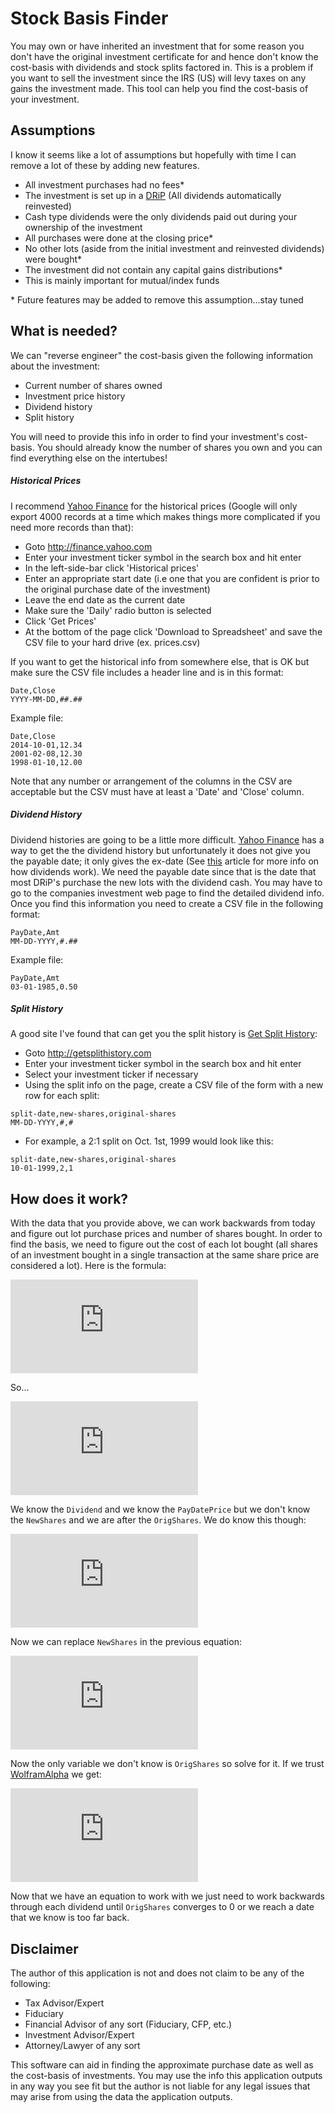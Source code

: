 Stock Basis Finder
==================

You may own or have inherited an investment that for some reason you don't have the original investment certificate for and hence don't know the cost-basis with dividends and stock splits factored in. This is a problem if you want to sell the investment since the IRS (US) will levy taxes on any gains the investment made. This tool can help you find the cost-basis of your investment.

## Assumptions
I know it seems like a lot of assumptions but hopefully with time I can remove a lot of these by adding new features.
* All investment purchases had no fees*
* The investment is set up in a [DRiP](http://en.wikipedia.org/wiki/Dividend_reinvestment_plan) (All dividends automatically reinvested)
* Cash type dividends were the only dividends paid out during your ownership of the investment
* All purchases were done at the closing price*
* No other lots (aside from the initial investment and reinvested dividends) were bought*
* The investment did not contain any capital gains distributions*
 * This is mainly important for mutual/index funds

\* Future features may be added to remove this assumption...stay tuned

## What is needed?
We can "reverse engineer" the cost-basis given the following information about the investment:
* Current number of shares owned
* Investment price history
* Dividend history
* Split history

You will need to provide this info in order to find your investment's cost-basis. You should already know the number of shares you own and you can find everything else on the intertubes!

##### Historical Prices
I recommend [Yahoo Finance](http://finance.yahoo.com/) for the historical prices (Google will only export 4000 records at a time which makes things more complicated if you need more records than that):
* Goto http://finance.yahoo.com
* Enter your investment ticker symbol in the search box and hit enter
* In the left-side-bar click 'Historical prices'
* Enter an appropriate start date (i.e one that you are confident is prior to the original purchase date of the investment)
* Leave the end date as the current date
* Make sure the 'Daily' radio button is selected
* Click 'Get Prices'
* At the bottom of the page click 'Download to Spreadsheet' and save the CSV file to your hard drive (ex. prices.csv)

If you want to get the historical info from somewhere else, that is OK but make sure the CSV file includes a header line and is in this format:
```
Date,Close
YYYY-MM-DD,##.##
```
Example file:
```
Date,Close
2014-10-01,12.34
2001-02-08,12.30
1998-01-10,12.00
```
Note that any number or arrangement of the columns in the CSV are acceptable but the CSV must have at least a 'Date' and 'Close' column.

##### Dividend History
Dividend histories are going to be a little more difficult. [Yahoo Finance](http://finance.yahoo.com) has a way to get the the dividend history but unfortunately it does not give you the payable date; it only gives the ex-date (See [this](http://www.investopedia.com/articles/02/110802.asp) article for more info on how dividends work). We need the payable date since that is the date that most DRiP's purchase the new lots with the dividend cash. You may have to go to the companies investment web page to find the detailed dividend info. Once you find this information you need to create a CSV file in the following format:
```
PayDate,Amt
MM-DD-YYYY,#.##
```
Example file:
```
PayDate,Amt
03-01-1985,0.50
```

##### Split History
A good site I've found that can get you the split history is [Get Split History](http://getsplithistory.com):
* Goto http://getsplithistory.com
* Enter your investment ticker symbol in the search box and hit enter
* Select your investment ticker if necessary
* Using the split info on the page, create a CSV file of the form with a new row for each split:
```
split-date,new-shares,original-shares
MM-DD-YYYY,#,#
```
* For example, a 2:1 split on Oct. 1st, 1999 would look like this:
```
split-date,new-shares,original-shares
10-01-1999,2,1
```

## How does it work?
With the data that you provide above, we can work backwards from today and figure out lot purchase prices and number of shares bought. In order to find the basis, we need to figure out the cost of each lot bought (all shares of an investment bought in a single transaction at the same share price are considered a lot). Here is the formula:

<!--
Built this formula here: http://latex.codecogs.com/eqneditor/editor.php

OrigShares \times Dividend = Cash = NewShares \times PayDatePrice
-->

![equation](http://latex.codecogs.com/gif.latex?OrigShares%20%5Ctimes%20Dividend%20%3D%20Cash%20%3D%20NewShares%20%5Ctimes%20PayDatePrice)

So...

<!--
OrigShares \times Dividend = NewShares \times PayDatePrice
-->

![equation](http://latex.codecogs.com/gif.latex?OrigShares%20%5Ctimes%20Dividend%20%3D%20NewShares%20%5Ctimes%20PayDatePrice)

We know the `Dividend` and we know the `PayDatePrice` but we don't know the `NewShares` and we are after the `OrigShares`. We do know this though:

<!--
NewShares = CurrentShares - OrigShares
-->

![equation](http://latex.codecogs.com/gif.latex?NewShares%20%3D%20CurrentShares%20-%20OrigShares)

Now we can replace `NewShares` in the previous equation:

<!--
OrigShares \times Dividend = (CurrentShares - OrigShares) \times PayDatePrice
-->

![equation](http://latex.codecogs.com/gif.latex?OrigShares%20%5Ctimes%20Dividend%20%3D%20%28CurrentShares%20-%20OrigShares%29%20%5Ctimes%20PayDatePrice)

Now the only variable we don't know is `OrigShares` so solve for it. If we trust [WolframAlpha](http://www.wolframalpha.com/input/?i=solve+X*Y+%3D+%28Z-X%29*A+for+X) we get:

<!--
OrigShares = \frac{PayDatePrice \times CurShares}{PayDatePrice + Dividend}
-->

![equation](http://latex.codecogs.com/gif.latex?OrigShares%20%3D%20%5Cfrac%7BPayDatePrice%20%5Ctimes%20CurShares%7D%7BPayDatePrice%20+%20Dividend%7D)

Now that we have an equation to work with we just need to work backwards through each dividend until `OrigShares` converges to 0 or we reach a date that we know is too far back.

## Disclaimer
The author of this application is not and does not claim to be any of the following:
* Tax Advisor/Expert
* Fiduciary
* Financial Advisor of any sort (Fiduciary, CFP, etc.)
* Investment Advisor/Expert
* Attorney/Lawyer of any sort

This software can aid in finding the approximate purchase date as well as the cost-basis of investments. You may use the info this application outputs in any way you see fit but the author is not liable for any legal issues that may arise from using the data the application outputs.
